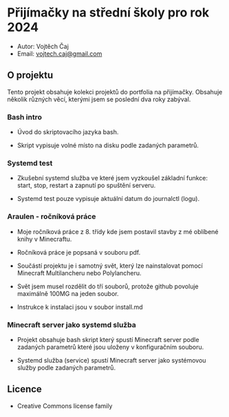 # Přijímačky na střední školy pro rok 2024

* Autor: Vojtěch Čaj
* Email: vojtech.caj@gmail.com

## O projektu 

Tento projekt obsahuje kolekci projektů do portfolia
na přijímačky.
Obsahuje několik různých věcí, kterými jsem se poslední
dva roky zabýval.


### Bash intro

* Úvod do skriptovacího jazyka bash.

* Skript vypisuje volné místo na disku podle zadaných parametrů.

### Systemd test

* Zkušební systemd služba ve které jsem vyzkoušel základní
  funkce: start, stop, restart a zapnutí po spuštění serveru.

* Systemd test pouze vypisuje aktuální datum do journalctl (logu).

### Araulen - ročníková práce

* Moje ročníková práce z 8. třídy kde jsem postavil stavby
  z mé oblíbené knihy v Minecraftu.

* Ročníková práce je popsaná v souboru pdf.

* Součástí projektu je i samotný svět, který lze nainstalovat pomocí
  Minecraft Multilancheru nebo Polylancheru.

* Svět jsem musel rozdělit do tří souborů, protože github povoluje
  maximálně 100MG na jeden soubor.

* Instrukce k instalaci jsou v soubor install.md

###  Minecraft server jako systemd služba

* Projekt obsahuje bash skript který spustí Minecraft server
  podle zadaných parametrů které jsou uloženy v konfiguračním
  souboru.

* Systemd služba (service) spustí Minecraft server jako systémovou
  služby podle zadaných parametrů.

## Licence 

* Creative Commons license family

